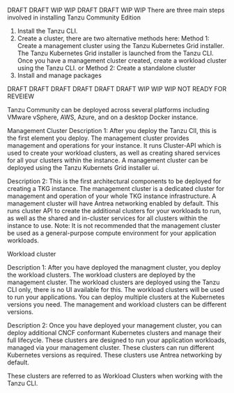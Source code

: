 DRAFT DRAFT WIP WIP DRAFT DRAFT WIP WIP
There are three main steps involved in installing Tanzu Community Edition

1. Install the Tanzu CLI.
2. Create a cluster, there are two alternative methods here:
    Method 1: Create a management cluster using the Tanzu Kubernetes Grid installer. The Tanzu Kubernetes Grid installer is launched from the Tanzu CLI. Once you have a management cluster created, create a workload cluster using the Tanzu CLI. 
    or
    Method 2: Create a standalone cluster
3. Install and manage packages



DRAFT DRAFT DRAFT DRAFT DRAFT DRAFT
WIP WIP WIP
NOT READY FOR REVEIEW

Tanzu Community can be deployed across several platforms including VMware vSphere, AWS, Azure, and on a desktop Docker instance.

Management Cluster
Description 1: After you deploy the Tanzu ClI, this is the first element you deploy. The management cluster  provides management and operations for your instance. It runs Cluster-API which is used to create your workload clusters, as well as creating shared services for all your clusters within the instance. A management cluster can be deployed using the Tanzu Kubernets Grid installer ui.

Description 2: This is the first architectural components to be deployed for creating a TKG instance. The management cluster is a dedicated cluster for management and operation of your whole TKG instance infrastructure. A management cluster will have Antrea networking enabled by default. This runs cluster API to create the additional clusters for your workloads to run, as well as the shared and in-cluster services for all clusters within the instance to use.
Note: It is not recommended that the management cluster be used as a general-purpose compute environment for your application workloads.

Workload cluster

Description 1: After you have deployed the managment cluster, you deploy the workload clusters. The workload clusters are deployed by the management cluster. The workload clusters are deployed using the Tanzu CLI only, there is no UI available for this.  The workload clusters will be used to run your applications. You can deploy multiple clusters at the Kubernetes versions you need. The management and workload clusters can be different versions. 

Description 2: Once you have deployed your management cluster, you can deploy additional CNCF conformant Kubernetes clusters and manage their full lifecycle. These clusters are designed to run your application workloads, managed via your management cluster. These clusters can run different Kubernetes versions as required. These clusters use Antrea networking by default.

These clusters are referred to as Workload Clusters when working with the Tanzu CLI.
